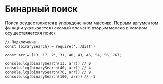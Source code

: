 # Бинарный поиск

Поиск осуществляется в упорядоченном массиве.
Первым аргументом функции указывается искомый элемент, вторым массив в котором осуществляетсяя поиск

    // Подключение
    const {binarySearch} = require('../dist')

    const arr = [13, 17, 23, 31, 40, 41, 46, 54, 56, 76];
    
    console.log(binarySearch(13, arr)) // 0
    console.log(binarySearch(40, arr)) // 4
    console.log(binarySearch(76, arr)) // 9
    console.log(binarySearch(100, arr)) // -1